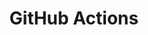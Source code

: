 ---
title: GitHub Actions
layout: tag
permalink: /tags/github-actions/
taxonomy: github-actions
author_profile: true
---